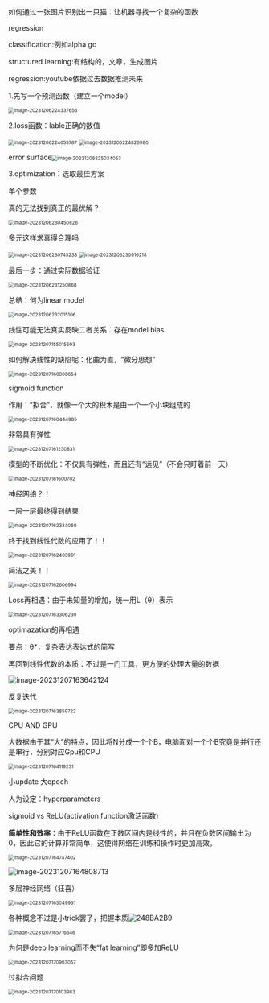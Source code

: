 如何通过一张图片识别出一只猫：让机器寻找一个复杂的函数

regression

classification:例如alpha go

structured learning:有结构的，文章，生成图片

regression:youtube依据过去数据推测未来

1.先写一个预测函数（建立一个model）

<img src="C:\Users\叶xz\AppData\Roaming\Typora\typora-user-images\image-20231206224337656.png" alt="image-20231206224337656" style="zoom:67%;" />

2.loss函数：lable正确的数值

<img src="C:\Users\叶xz\AppData\Roaming\Typora\typora-user-images\image-20231206224655787.png" alt="image-20231206224655787" style="zoom:67%;" />

<img src="C:\Users\叶xz\AppData\Roaming\Typora\typora-user-images\image-20231206224826980.png" alt="image-20231206224826980" style="zoom:67%;" />

error surface<img src="C:\Users\叶xz\AppData\Roaming\Typora\typora-user-images\image-20231206225034053.png" alt="image-20231206225034053" style="zoom:67%;" />

3.optimization：选取最佳方案

单个参数

真的无法找到真正的最优解？

<img src="C:\Users\叶xz\AppData\Roaming\Typora\typora-user-images\image-20231206230450826.png" alt="image-20231206230450826" style="zoom:67%;" />

多元这样求真得合理吗

<img src="C:\Users\叶xz\AppData\Roaming\Typora\typora-user-images\image-20231206230745233.png" alt="image-20231206230745233" style="zoom:67%;" />

<img src="C:\Users\叶xz\AppData\Roaming\Typora\typora-user-images\image-20231206230916218.png" alt="image-20231206230916218" style="zoom:67%;" />

最后一步：通过实际数据验证

<img src="C:\Users\叶xz\AppData\Roaming\Typora\typora-user-images\image-20231206231250868.png" alt="image-20231206231250868" style="zoom:67%;" />

总结：何为linear model

<img src="C:\Users\叶xz\AppData\Roaming\Typora\typora-user-images\image-20231206232015106.png" alt="image-20231206232015106" style="zoom:67%;" />





线性可能无法真实反映二者关系：存在model bias

<img src="C:\Users\叶xz\AppData\Roaming\Typora\typora-user-images\image-20231207155015693.png" alt="image-20231207155015693" style="zoom:67%;" />

如何解决线性的缺陷呢：化曲为直，“微分思想”

<img src="C:\Users\叶xz\AppData\Roaming\Typora\typora-user-images\image-20231207160008654.png" alt="image-20231207160008654" style="zoom:67%;" />

sigmoid function

作用：“拟合”，就像一个大的积木是由一个一个小块组成的

<img src="C:\Users\叶xz\AppData\Roaming\Typora\typora-user-images\image-20231207160444985.png" alt="image-20231207160444985" style="zoom:67%;" />

非常具有弹性

<img src="C:\Users\叶xz\AppData\Roaming\Typora\typora-user-images\image-20231207161230831.png" alt="image-20231207161230831" style="zoom:67%;" />

模型的不断优化：不仅具有弹性，而且还有“远见”（不会只盯着前一天）

<img src="C:\Users\叶xz\AppData\Roaming\Typora\typora-user-images\image-20231207161600702.png" alt="image-20231207161600702" style="zoom:67%;" />

神经网络？！

一层一层最终得到结果

<img src="C:\Users\叶xz\AppData\Roaming\Typora\typora-user-images\image-20231207162334060.png" alt="image-20231207162334060" style="zoom:67%;" />

终于找到线性代数的应用了！！

<img src="C:\Users\叶xz\AppData\Roaming\Typora\typora-user-images\image-20231207162403901.png" alt="image-20231207162403901" style="zoom:67%;" />

简洁之美！！

<img src="C:\Users\叶xz\AppData\Roaming\Typora\typora-user-images\image-20231207162606994.png" alt="image-20231207162606994" style="zoom:67%;" />

Loss再相遇：由于未知量的增加，统一用L（θ）表示

<img src="C:\Users\叶xz\AppData\Roaming\Typora\typora-user-images\image-20231207163306230.png" alt="image-20231207163306230" style="zoom:67%;" />

optimazation的再相遇

要点：θ*，复杂表达表达式的简写

再回到线性代数的本质：不过是一门工具，更方便的处理大量的数据

![image-20231207163642124](C:\Users\叶xz\AppData\Roaming\Typora\typora-user-images\image-20231207163642124.png)

反复迭代

<img src="C:\Users\叶xz\AppData\Roaming\Typora\typora-user-images\image-20231207163859722.png" alt="image-20231207163859722" style="zoom:67%;" />

CPU AND GPU

大数据由于其“大”的特点，因此将N分成一个个B，电脑面对一个个B究竟是并行还是串行，分别对应Gpu和CPU

<img src="C:\Users\叶xz\AppData\Roaming\Typora\typora-user-images\image-20231207164119231.png" alt="image-20231207164119231" style="zoom:67%;" />

小update 大epoch

人为设定：hyperparameters

sigmoid vs ReLU(activation function激活函数)

**简单性和效率**：由于ReLU函数在正数区间内是线性的，并且在负数区间输出为0，因此它的计算非常简单，这使得网络在训练和操作时更加高效。

<img src="C:\Users\叶xz\AppData\Roaming\Typora\typora-user-images\image-20231207164747402.png" alt="image-20231207164747402" style="zoom:67%;" />

![image-20231207164808713](C:\Users\叶xz\AppData\Roaming\Typora\typora-user-images\image-20231207164808713.png)

多层神经网络（狂喜）

<img src="C:\Users\叶xz\AppData\Roaming\Typora\typora-user-images\image-20231207165049951.png" alt="image-20231207165049951" style="zoom:67%;" />

各种概念不过是小trick罢了，把握本质![248BA2B9](C:\Users\叶xz\AppData\Local\Temp\SGPicFaceTpBq\3540\248BA2B9.png)

<img src="C:\Users\叶xz\AppData\Roaming\Typora\typora-user-images\image-20231207165716646.png" alt="image-20231207165716646" style="zoom:67%;" />

为何是deep learning而不失“fat learning”即多加ReLU

<img src="C:\Users\叶xz\AppData\Roaming\Typora\typora-user-images\image-20231207170903057.png" alt="image-20231207170903057" style="zoom:67%;" />

过拟合问题

<img src="C:\Users\叶xz\AppData\Roaming\Typora\typora-user-images\image-20231207170103983.png" alt="image-20231207170103983" style="zoom:67%;" />